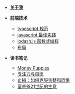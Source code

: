 - [**关于我**](/README.md "作者信息")

- **前端技术**

  - [typescript 规范](/_mds/typescript.md "typeScript")
  - [javascript 最佳实践](/_mds/es6.md "es6")
  - [lodash.js 函数式编程](/_mds/lodash.md "lodash")
  - [布局](/_mds/layout.md "布局")

- **读书笔记**
  - [Money Puppies](/_books/puppyMoney.md "puppyMoney")
  - [专注力与自律](/_books/focus.md "focus")
  - [止损：如何克服贪婪和恐惧](/_books/limitLose.md "止损：如何克服贪婪和恐惧")
  - [富爸爸21世纪的生意](/_books/richdad.md "richdad")
